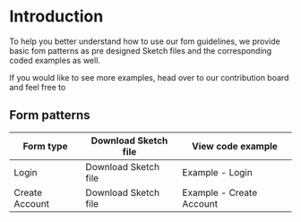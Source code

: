 # Introduction

To help you better understand how to use our fom guidelines, we provide basic fom patterns as pre designed Sketch files and the corresponding coded examples as well. 

If you would like to see more examples, head over to our contribution board and feel free to

## Form patterns

| Form type  | Download Sketch file | View code example |
|------------|----------------------|-------------------|
| Login | <p-link-pure href="#" icon="download" download="download">Download Sketch file</p-link-pure> | <p-link-pure href="#/patterns/forms/example-login" icon="external" target="_blank">Example - Login</p-link-pure> |
| Create Account | <p-link-pure href="#" icon="download" download="download">Download Sketch file</p-link-pure> | <p-link-pure href="#/patterns/forms/example-create-account" icon="external" target="_blank">Example - Create Account</p-link-pure> |


